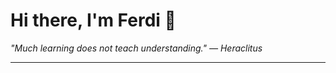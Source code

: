 <h1>Hi there, I'm Ferdi 👋</h1>

<p><em>
  "Much learning does not teach understanding." — Heraclitus
</em></p>

---
